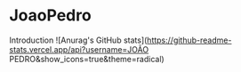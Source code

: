 # JoaoPedro
Introduction
![Anurag's GitHub stats](https://github-readme-stats.vercel.app/api?username=JOÃO PEDRO&show_icons=true&theme=radical)
